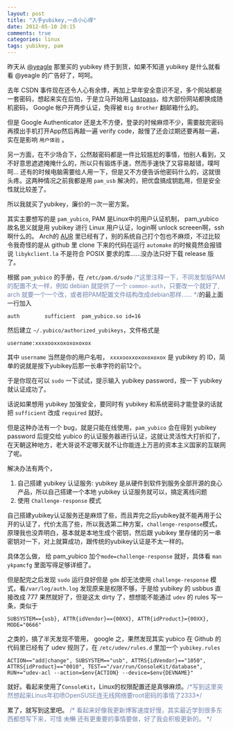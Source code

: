```yaml
---
layout: post
title: "入手yubikey,一点小心得"
date: 2012-05-10 20:15
comments: true
categories: linux
tags: yubikey, pam
---
```


昨天从 [@yeagle](http://yegle.net/2010/08/29/yubikey-the-cheap-otp-resolution/) 那里买的 yubikey 终于到货，如果不知道 yubikey 是什么就看看 @yeagle 的广告好了，呵呵。

去年 CSDN 事件现在还令人心有余悸，再加上早年安全意识不足，多个网站都是一套密码，想起来实在后怕，于是立马开始用 [Lastpass](http://lastpass.com/)，给大部份网站都换成随机密码， Google 帐户开两步认证，免得被 `Big Brother` 翻邮箱什么的。

但是 Google Authenticator 还是太不方便，登录的时候麻烦不少，需要敲完密码再摸出手机打开App然后再敲一遍 verify code，敲慢了还会过期还要再敲一遍，实在是影响 `用户体验` 。

另一方面，在不少场合下，公然敲密码都是一件比较尴尬的事情，怕别人看到，又不好意思遮遮掩掩什么的，所以只有锻炼手速，然而手速快了又容易敲错，噗呵呵… 还有的时候电脑需要给人用一下，但是又不方便告诉他密码什么的，这就很头疼。这两种情况之前我都是用 `pam_usb` 解决的，把优盘搞成钥匙用，但是安全性就比较差了。

所以我就买了yubikey，廉价的一次一密方案。

其实主要想写的是 `pam_yubico`, PAM 是Linux中的用户认证机制， pam\_yubico 故名思义就是用 yubikey 进行 Linux 用户认证，login啊 unlock screeen啊，ssh啊什么的。 Arch的 [AUR](https://aur.archlinux.org/packages.php?ID=21528) 里已经有了，别的系统自己打个包也不麻烦，不过比较令我奇怪的是从 github 里 clone 下来的代码在运行 `automake` 的时候竟然会报错说 `libykclient.la` 不是符合 POSIX 要求的库……没办法只好下载 release 版了。

<!--more-->

根据 `pam_yubico` 的手册，在 `/etc/pam.d/sudo` <span style="color:#7284ad">/\*这里注释一下，不同发型版PAM的配置不太一样，例如 debian 就提供了一个 `common-auth`，只要改一个就好了, arch 就要一个一个改，或者把PAM配置文件结构改成debian那样…… \*/</span>的最上面一行加入
    
    auth        sufficient  pam_yubico.so id=16

然后建立 `~/.yubico/authorized_yubikeys`，文件格式是

    username:xxxxooxxoxoxoxoxox

其中 `username` 当然是你的用户名啦， `xxxxooxxoxoxoxoxox` 是 yubikey 的 ID，简单的说就是按下yubikey后那一长串字符的前12个。

于是你现在可以 `sudo` 一下试试，提示输入 yubikey password，按一下 yubikey 就认证成功了。

话说如果想用 yubikey 加强安全，要同时有 yubikey 和系统密码才能登录的话就把 `sufficient` 改成 `required` 就好。

但是这种办法有一个 bug，就是只能在线使用，`pam_yubico` 会在得到 yubikey password 后提交给 yubico 的认证服务器进行认证，这就让灵活性大打折扣了，在天朝这种地方，老大哥说不定哪天就不让你能连上万恶的资本主义国家的互联网了呢。

解决办法有两个，

  1. 自己搭建 yubikey 认证服务: yubikey 是从硬件到软件到服务全部开源的良心产品，所以自己搭建一个本地 yubikey 认证服务就可以，搞定离线问题
  2. 使用 `Challenge-response` 模式

自己搭建yubikey认证服务还是麻烦了些，而且弄完之后yubikey就不能再用于公开的认证了，代价太高了些，所以我选第二种方案，`challenge-response`模式，原理我也没弄明白，基本就是本地生成个密钥，然后跟 yubikey 里存储的另一串密钥对一下，对上就算成功，跟传统的yubikey认证是不太一样的。

具体怎么做， 给 pam\_yubico 加个`mode=challenge-response` 就好，具体看 `man ykpamcfg` 里面写得足够详细了。

但是配完之后发现 `sudo` 运行良好但是 `gdm` 却无法使用 `challenge-response` 模式，看`/var/log/auth.log` 发现原来是权限不够，于是给 yubikey 的 usbbus 直接改成 777 果然就好了，但是这太 dirty 了，想想能不能通过 `udev` 的 rules 写一条，类似于 

    SUBSYSTEM=={usb}, ATTR{idVendor}=={00XX}, ATTR{idProduct}={00XX}, MODE="0666" 

之类的，搞了半天发现不管用， google 之，果然发现其实 yubico 在 Github 的代码里已经有了 udev 规则了，在 `/etc/udev/rules.d` 里加一个 `yubikey.rules`

    ACTION=="add|change", SUBSYSTEM=="usb", ATTRS{idVendor}=="1050", ATTRS{idProduct}=="0010", TEST=="/var/run/ConsoleKit/database", RUN+="udev-acl --action=$env{ACTION} --device=$env{DEVNAME}"

就好。看起来使用了`ConsoleKit`，Linux的权限配置还是真够麻烦。<span style="color:#7284ad">/\*写到这里突然想起来Linus年初喷OpenSUSE连无线网络要root密码的事情了2333\*/</span> 

累了，就写到这里吧。
<span style="color:#7284ad">/\* 看起来好像我更新博客速度好慢，其实最近学到很多东西都想写下来，可惜 <del>太懒</del> 还有更重要的事情要做，好了我会积极更新的。 \*/</span>


